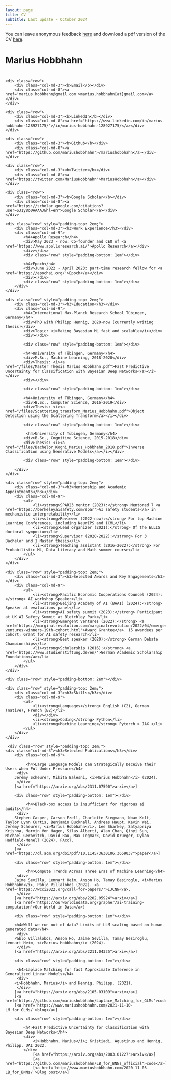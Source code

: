 ```yaml
---
layout: page
title: CV
subtitle: Last update - October 2024
---
```



You can leave anonymous feedback <a href='https://www.admonymous.co/mariushobbhahn'>here</a> and download a pdf version of the CV <a href='https://drive.google.com/file/d/1fE8k20FmfHMk1cGTDXgOfppIcqI5Z_aJ/view?usp=sharing'>here</a>.

<div class="col-md-12">
    <h1 class="section-header" style="padding-bottom: 0.8em;">Marius Hobbhahn</h1>

    <div class="row">
        <div class="col-md-3"><b>Email</b></div>
        <div class="col-md-8"><a href='marius.hobbhahn@gmail.com'>marius.hobbhahn[at]gmail.com</a></div>
    </div>

    <div class="row">
        <div class="col-md-3"><b>LinkedIn</b></div>
        <div class="col-md-8"><a href="https://www.linkedin.com/in/marius-hobbhahn-128927175/">/in/marius-hobbhahn-128927175/</a></div>
    </div>

    <div class="row">
        <div class="col-md-3"><b>Github</b></div>
        <div class="col-md-8"><a href="https://github.com/mariushobbhahn">/mariushobbhahn</a></div>
    </div>
    
    <div class="row">
        <div class="col-md-3"><b>Twitter</b></div>
        <div class="col-md-8"><a href="https://twitter.com/MariusHobbhahn">MariusHobbhahn</a></div>
    </div>
    
    <div class="row">
        <div class="col-md-3"><b>Google Scholar</b></div>
        <div class="col-md-8"><a href="https://scholar.google.com/citations?user=SJ1y8o0AAAAJ&hl=en">Google Scholar</a></div>
    </div>

    <div class="row" style="padding-top: 2em;">
        <div class="col-md-3"><h3>Work Experience</h3></div>
        <div class="col-md-9">
            <h4>Apollo Research</h4>
            <div>May 2023 - now: Co-founder and CEO of <a href='https://www.apolloresearch.ai/'>Apollo Research</a></div>
            <div></div>
            <div class="row" style="padding-bottom: 1em"></div>

            <h4>Epoch</h4>
            <div>June 2022 - April 2023: part-time research fellow for <a href='https://epochai.org/'>Epoch</a></div>
            <div></div>
            <div class="row" style="padding-bottom: 1em"></div>
        </div>
    </div>

    <div class="row" style="padding-top: 2em;">
        <div class="col-md-3"><h3>Education</h3></div>
        <div class="col-md-9">
            <h4>International Max-Planck Research School Tübingen, Germany</h4>
            <div>PhD with Philipp Hennig, 2020-now (currently writing thesis)</div>
            <div>Topic: <i>Making Bayesian ML fast and scalable</i></div>
            <div></div>

            <div class="row" style="padding-bottom: 1em"></div>		

            <h4>University of Tübingen, Germany</h4>
            <div>M.Sc., Machine Learning, 2018-2020</div>
            <div>Thesis: <i><a href="/files/Master_Thesis_Marius_Hobbhahn.pdf">Fast Predictive Uncertainty for Classification with Bayesian Deep Networks</a></i></div>
            <div></div>
            
            <div class="row" style="padding-bottom: 1em"></div>

            <h4>University of Tübingen, Germany</h4>
            <div>B.Sc., Computer Science, 2016-2019</div>
            <div>Thesis: <i><a href="/files/Scattering_transform_Marius_Hobbhahn.pdf">Object Detection using the Scattering Transform</a></i></div>

            <div class="row" style="padding-bottom: 1em"></div>

             <h4>University of Tübingen, Germany</h4>
            <div>B.Sc., Cognitive Science, 2015-2018</div>
            <div>Thesis: <i><a href="/files/Bachelor_Kogni_Marius_Hobbhahn_2018.pdf">Inverse Classification using Generative Models</a></i></div>
	    
            <div class="row" style="padding-bottom: 1em"></div>	

        </div>
    </div>

    <div class="row" style="padding-top: 2em;">
        <div class="col-md-3"><h3>Mentorship and Academic Appointments</h3></div>
        <div class="col-md-9">
            <ul>
                <li><strong>SPAR23 mentor (2023):</strong> Mentored 7 <a href="https://berkeleyaisafety.com/spar">AI safety students</a> in mechanistic interpretability</li>
                <li><strong>Reviewer (2022-now):</strong> For top Machine Learning Conferences, including NeurIPS and ICML</li>
                <li><strong>Lead organizer (2021):</strong> Of the ELLIS doctoral symposium</li>
                <li><strong>Supervisor (2020-2022):</strong> For 3 Bachelor and 1 Master thesis</li>
                <li><strong>Teaching assistant (2016-2022):</strong> For Probabilistic ML, Data Literacy and Math summer course</li>
            </ul>
        </div>
    </div>

    <div class="row" style="padding-top: 2em;">
        <div class="col-md-3"><h3>Selected Awards and Key Engagements</h3></div>
        <div class="col-md-9">
            <ul>
                <li><strong>Pacific Economic Cooperations Councel (2024):</strong> AI workshop Speaker</li>
                <li><strong>Beijing Academy of AI (BAAI) (2024):</strong> Speaker at evaluations panel</li>
                <li><strong>AI safety summit (2023):</strong> Participant at UK AI Safety Summit at Bletchley Park</li>
                <li><strong>Emergent Ventures (2022):</strong> <a href='https://marginalrevolution.com/marginalrevolution/2022/04/emergent-ventures-winners-19th-cohort.html'>Award Grantee</a>. 15 awardees per cohort; Grant for AI safety research</li>
                <li><strong>Best speaker (2020):</strong> German Debate Championships</li>
                <li><strong>Scholarship (2016):</strong> <a href='https://www.studienstiftung.de/en/'>German Academic Scholarship Foundation</a></li>
            </ul>
        </div>
    </div>

    <div class="row" style="padding-bottom: 2em"></div>

<!---
    <div class="row" style="padding-top: 3em;">
        <div class="col-md-3"><h3>Miscellaneous</h3></div>
        <div class="col-md-9">

        	<h4>AI safety/alignment</h4>
            <ul>
                <li><strong>SPAR23 mentor:</strong> Mentor of 7 AI safety students for <a href="https://berkeleyaisafety.com/spar">SPAR</a> by UC Berkeley</li>
                <li><strong>LTFF grantee:</strong> Received funding for independent research on AI safety from the <a href='https://funds.effectivealtruism.org/funds/far-future'>Long-Term Future Fund</a> (2022)</li>
                <li><strong><a href="https://www.serimats.org/">SERI MATS</a> scholar:</strong> Research on deceptive alignment mentored by Evan Hubinger</li>
                <li><strong><a href='https://marginalrevolution.com/marginalrevolution/2022/04/emergent-ventures-winners-19th-cohort.html'>Emergent Ventures</a> grantee</strong> Explored the role of Bayesian ML for AI safety</li>
                <li><strong><a href='https://aisafety.camp/'>AI safety</a> camp participant:</strong> Researched reflection mechanisms as an alignment target (supervised by Beth Barnes)</li>
                <li><strong><a href="https://www.lesswrong.com/posts/EjX63wQoMSoCHMrmY/announcing-ai-safety-mentors-and-mentees">AI safety mentors and mentees</a> founder</strong> Founded a program that connects talented individuals with senior AI experts</li>
                <li><strong>OpenPhil reviewer:</strong> Reviewed articles for the Open Philanthropy worldview investigations team</li>
				<li><strong>Reading group participant:</strong> Participated in the <a href='https://www.eacambridge.org/technical-alignment-curriculum'>AGI fundamentals reading group</a> and in <a href='https://longtermrisk.org/'>CLR</a>'s s-risks intro fellowship by </li>
            </ul>
            <div class="row" style="padding-bottom: 1em"></div>
-->
        
<!---
            <h4>Effective Altruism</h4>
            <ul>
                <li><strong>EA Tübingen co-founder:</strong> Co-founded the <a href='https://eatuebingen.wordpress.com/'>Tübingen EA chapter</a> in 2016 and co-organized until early 2022</li>
                <li><strong>Writer</strong> on <a href='https://www.lesswrong.com/users/marius-hobbhahn'>LessWrong</a> and the <a href='https://forum.effectivealtruism.org/users/mariushobbhahn'>EA Forum</a></li>
                <li><strong>Participant/Speaker</strong> at 10+ EAG, EAGx and other EA conferences</li>
            </ul>
            <div class="row" style="padding-bottom: 1em"></div>
-->
	
<!---
            <h4>University Debating</h4>
            <ul>
                <li>My most prestigious speaker achievements include: 3x breaking ESL at EUDC, Winning Tilbury 2019 and Doxbridge 2020 (Oxford final), Winning 2 Campus Debatten and the Southern German Championship, breaking as 3rd (2018), 2nd (2019) and 1st (2020) team at the German National Championships (DDM) and being best speaker and grand finalist at the DDM 2020</li>
                <li>Broke at 35+ tournaments, were in the top 10 speakers 20+ times and won 10+ of them.</li>
                <li>Broke at 20+ tournaments as adjudicator and chaired 5+ finals. I chief-adjudicated 15+ tournaments.</li>
                <li>Organized 5+ tournaments and was (vice-)president of the debating club for two years.</li>
            </ul>
            <div class="row" style="padding-bottom: 1em"></div>
            

            <h4>Academia</h4>
            <ul>
            	<li><strong>Lead-organizer</strong> of the ELLIS doctoral symposium in 2021. I led a team of 12 and the event had 100 participants.</li>
              	<div></div>
            	<li><strong>Teaching</strong> Teaching assistant for Probablistic ML (2020, 2021), Data Literacy (2021, 2022) and math summer course (2016, 2017)</li>
            	<li><strong>Supervisor</strong> for 3 Bachelor and 1 Master theses</li>
                <li><strong>Reviewer</strong> for various conferences including ICML22 and NeurIPS22</li>
            </ul>
            <div class="row" style="padding-bottom: 1em"></div>

        </div>
    </div>
-->

    <div class="row" style="padding-top: 2em;">
        <div class="col-md-3"><h3>Skills</h3></div>
        <div class="col-md-9">
        	<ul>
            	<li><strong>Languages</strong> English (C2), German (native), French (B2)</li>
              	<div></div>
            	<li><strong>Coding</strong> Python</li>
            	<li><strong>Machine Learning</strong> Pytorch > JAX </li>
            </ul>
        </div>
    </div>
    
     <div class="row" style="padding-top: 2em;">
    <div class="col-md-3"><h3>Selected Publications</h3></div>
        <div class="col-md-9">
        
             <h4>Large Language Models can Strategically Deceive their Users when Put Under Pressure</h4>
	     <div>
		Jérémy Scheurer, Mikita Balesni, <i>Marius Hobbhahn</i> (2024).
	     </div>
		[<a href="https://arxiv.org/abs/2311.07590">arxiv</a>]

        <div class="row" style="padding-bottom: 1em"></div>

             <h4>Black-box access is insufficient for rigorous ai audits</h4>
	     <div>
		Stephen Casper, Carson Ezell, Charlotte Siegmann, Noam Kolt, Taylor Lynn Curtis, Benjamin Bucknall, Andreas Haupt, Kevin Wei, Jérémy Scheurer, <i>Marius Hobbhahn</i>, Lee Sharkey, Satyapriya Krishna, Marvin Von Hagen, Silas Alberti, Alan Chan, Qinyi Sun, Michael Gerovitch, David Bau, Max Tegmark, David Krueger, Dylan Hadfield-Menell (2024). FAccT.
	     </div>
		[<a href="https://dl.acm.org/doi/pdf/10.1145/3630106.3659037">paper</a>]

        <div class="row" style="padding-bottom: 1em"></div>

             <h4>Compute Trends Across Three Eras of Machine Learning</h4>
	     <div>
		Jaime Sevilla, Lennart Heim, Anson Ho, Tamay Besiroglu, <i>Marius Hobbhahn</i>, Pablo Villalobos (2022). <a href='https://wcci2022.org/call-for-papers/'>IJCNN</a>.
	     </div>
		[<a href="https://arxiv.org/abs/2202.05924">arxiv</a>]
		[<a href='https://ourworldindata.org/grapher/ai-training-computation'>Our World in Data</a>]

        <div class="row" style="padding-bottom: 1em"></div>

        <h4>Will we run out of data? Limits of LLM scaling based on human-generated data</h4>
	     <div>
		Pablo Villalobos, Anson Ho, Jaime Sevilla, Tamay Besiroglu, Lennart Heim, <i>Marius Hobbhahn</i> (2024).
	     </div>
		[<a href="https://arxiv.org/abs/2211.04325">arxiv</a>]

        <div class="row" style="padding-bottom: 1em"></div>
        
	     <h4>Laplace Matching for fast Approximate Inference in Generalized Linear Models</h4>
	     <div>
		<i>Hobbhahn, Marius</i> and Hennig, Philipp. (2021).
	     </div>
		[<a href="https://arxiv.org/abs/2105.03109">arxiv</a>]
		[<a href='https://github.com/mariushobbhahn/Laplace_Matching_for_GLMs'>code</a>]
		[<a href='https://www.mariushobbhahn.com/2021-11-10-LM_for_GLMs/'>blog</a>]

	    <div class="row" style="padding-bottom: 1em"></div>
		    
            <h4>Fast Predictive Uncertainty for Classification with Bayesian Deep Networks</h4>
            <div>
                <i>Hobbhahn, Marius</i>; Kristiadi, Agustinus and Hennig, Philipp. UAI 2022.
            </div>
                [<a href="https://arxiv.org/abs/2003.01227">arxiv</a>]
                [<a href="https://github.com/mariushobbhahn/LB_for_BNNs_official">code</a>]
                [<a href='http://www.mariushobbhahn.com/2020-11-03-LB_for_BNNs/'>Blog post</a>]
                

</div>
